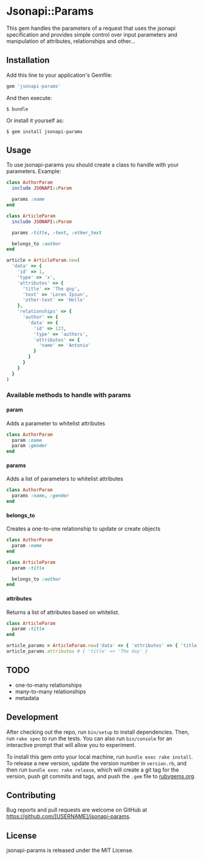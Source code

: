 # Jsonapi::Params

This gem handles the parameters of a request that uses the jsonapi specification and provides simple control over input parameters and manipulation of attributes, relationships and other...

## Installation

Add this line to your application's Gemfile:

```ruby
gem 'jsonapi-params'
```

And then execute:

    $ bundle

Or install it yourself as:

    $ gem install jsonapi-params

## Usage

To use jsonapi-params you should create a class to handle with your parameters. Example:

```ruby
class AuthorParam
  include JSONAPI::Param

  params :name
end

class ArticleParam
  include JSONAPI::Param

  params :title, :text, :other_text

  belongs_to :author
end

article = ArticleParam.new(
  'data' => {
    'id' => 1,
    'type' => 'x',
    'attributes' => {
      'title' => 'The guy',
      'text' => 'Loren Ipsun',
      'other-text' => 'Hello'
    },
    'relationships' => {
      'author' => {
        'data' => {
          'id' => 123,
          'type' => 'authors',
          'attributes' => {
            'name' => 'Antonio'
          }
        }
      }
    }
  }
)
```

### Available methods to handle with params

#### param

Adds a parameter to whitelist attributes

```ruby
class AuthorParam
  param :name
  param :gender
end
```

#### params

Adds a list of parameters to whitelist attributes

```ruby
class AuthorParam
  params :name, :gender
end
```

#### belongs_to

Creates a one-to-one relationship to update or create objects

```ruby
class AuthorParam
  param :name
end

class ArticleParam
  param :title

  belongs_to :author
end
```

#### attributes

Returns a list of attributes based on whitelist.

```ruby
class ArticleParam
  param :title
end

article_params = ArticleParam.new('data' => { 'attributes' => { 'title' => 'The day' }})
article_params.attributes # { 'title' => 'The day' }
```

## TODO

* one-to-many relationships
* many-to-many relationships
* metadata

## Development

After checking out the repo, run `bin/setup` to install dependencies. Then, run `rake spec` to run the tests. You can also run `bin/console` for an interactive prompt that will allow you to experiment.

To install this gem onto your local machine, run `bundle exec rake install`. To release a new version, update the version number in `version.rb`, and then run `bundle exec rake release`, which will create a git tag for the version, push git commits and tags, and push the `.gem` file to [rubygems.org](https://rubygems.org).

## Contributing

Bug reports and pull requests are welcome on GitHub at https://github.com/[USERNAME]/jsonapi-params.

## License

jsonapi-params is released under the MIT License.
